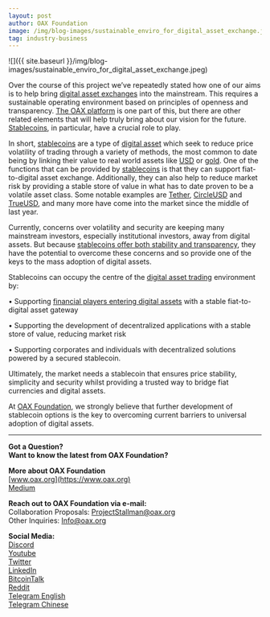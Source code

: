 ```yaml
---
layout: post
author: OAX Foundation
image: /img/blog-images/sustainable_enviro_for_digital_asset_exchange.jpeg
tag: industry-business
---
```

![]({{ site.baseurl }}/img/blog-images/sustainable_enviro_for_digital_asset_exchange.jpeg)

Over the course of this project we’ve repeatedly stated how one of our aims is to help bring [digital asset exchanges](https://coinmarketcap.com/rankings/exchanges/) into the mainstream. This requires a sustainable operating environment based on principles of openness and transparency. [The OAX platform](https://www.oax.org/en) is one part of this, but there are other related elements that will help truly bring about our vision for the future. [Stablecoins](https://cryptocurrencyfacts.com/what-is-a-stable-coin/), in particular, have a crucial role to play.

In short, [stablecoins](https://www.cbinsights.com/research/report/what-are-stablecoins/) are a type of [digital asset](https://www.techopedia.com/definition/23367/digital-asset) which seek to reduce price volatility of trading through a variety of methods, the most common to date being by linking their value to real world assets like [USD](https://www.xe.com/currency/usd-us-dollar) or [gold](https://www.kitco.com/charts/livegold.html). One of the functions that can be provided by [stablecoins](https://media.consensys.net/the-state-of-stablecoins-2018-79ccb9988e63?gi=f47650856065) is that they can support fiat-to-digital asset exchange. Additionally, they can also help to reduce market risk by providing a stable store of value in what has to date proven to be a volatile asset class. Some notable examples are [Tether](https://tether.to), [CircleUSD](https://www.circle.com/en/usdc) and [TrueUSD](https://www.trusttoken.com/trueusd/), and many more have come into the market since the middle of last year.

Currently, concerns over volatility and security are keeping many mainstream investors, especially institutional investors, away from digital assets. But because [stablecoins offer both stability and transparency](https://www.forbes.com/sites/geraldfenech/2018/12/07/the-rise-of-the-stable-coins-will-they-be-the-next-to-endure-regulatory-scrutiny-from-the-sec/#12075b101601), they have the potential to overcome these concerns and so provide one of the keys to the mass adoption of digital assets.

Stablecoins can occupy the centre of the [digital asset trading](https://www.coindesk.com/fidelity-looking-to-expand-digital-asset-trading-beyond-bitcoin-and-ether) environment by:

• Supporting [financial players entering digital assets](https://www.ccn.com/institutional-crypto-adoption-grows-but-will-big-banks-make-a-splash-in-2019) with a stable fiat-to-digital asset gateway

• Supporting the development of decentralized applications with a stable store of value, reducing market risk

• Supporting corporates and individuals with decentralized solutions powered by a secured stablecoin.

Ultimately, the market needs a stablecoin that ensures price stability, simplicity and security whilst providing a trusted way to bridge fiat currencies and digital assets.

At [OAX Foundation](https://www.oax.org/en), we strongly believe that further development of stablecoin options is the key to overcoming current barriers to universal adoption of digital assets.

---

**Got a Question?**  
**Want to know the latest from OAX Foundation?**  

**More about OAX Foundation**  
[www.oax.org](https://www.oax.org)  
[Medium](https://medium.com/@OAX_Foundation)  

**Reach out to OAX Foundation via e-mail:**  
Collaboration Proposals: [ProjectStallman@oax.org](mailto:ProjectStallman@oax.org)  
Other Inquiries: [Info@oax.org](mailto:Info@oax.org)  

**Social Media:**  
[Discord](https://discordapp.com/invite/ZH5YHkb)  
[Youtube](https://bit.ly/2Bvsk73)  
[Twitter](https://twitter.com/OAX_Foundation)  
[LinkedIn](https://www.linkedin.com/company/oax-foundation/)  
[BitcoinTalk](http://bitcointalk.org/index.php?topic=1943946)  
[Reddit](https://www.reddit.com/r/OpenANX/)  
[Telegram English](https://t.me/openanxteam)  
[Telegram Chinese](https://t.me/oax_cn)  
